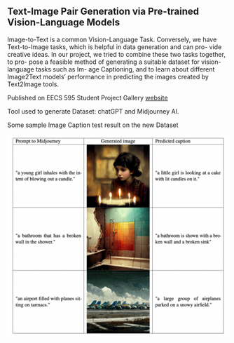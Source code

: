## Text-Image Pair Generation via Pre-trained Vision-Language Models

Image-to-Text is a common Vision-Language Task. Conversely, we have Text-to-Image tasks, which is helpful in data generation and can pro- vide creative ideas. In our project, we tried to combine these two tasks together, to pro- pose a feasible method of generating a suitable dataset for vision-language tasks such as Im- age Captioning, and to learn about different Image2Text models’ performance in predicting the images created by Text2Image tools.

Published on EECS 595 Student Project Gallery [website](https://sled.eecs.umich.edu/teaching/eecs595_fa22/)



Tool used to generate Dataset: chatGPT and Midjourney AI.

Some sample Image Caption test result on the new Dataset

![sample test](sample_test.png)